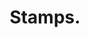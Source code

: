 ---
pid: llg44
title: Stamps.
location_transcription: ALL post offices
coordinates: "[-75.1867597, 39.953142]"
zipcode: '19128'
gen_neighborhood: Northwest Philadelphia
neighborhood: Roxborough
outside_phl: 
age: '14'
age_range: 13-19
instagram: 
image_file_name: llg_44.jpg
proposal_transcription: "$0.50"
topic: Animals,Unknown,Youth
topic_summary: 0, 0, 0
type: Infrastructure,Space
keywords_other: stamps, self-portrait
credit: Kai Suminski
image_labels: 
twitter: Kai.Suminski
facebook: 
permalink: "/monuments/llg44/"
layout: item-page
---